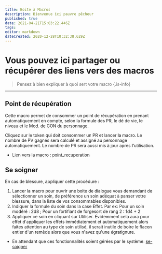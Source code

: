 ```yaml
---
title: Boite à Macros
description: Bienvenue ici pauvre pêcheur
published: true
date: 2021-04-21T15:03:22.446Z
tags: 
editor: markdown
dateCreated: 2020-12-28T10:32:38.629Z
---
```


# Vous pouvez ici partager ou récupérer des liens vers des macros
> Pensez à bien expliquer à quoi sert votre macro
{.is-info}


---
## Point de récupération
Cette macro permet de consommer un point de récupération en prenant automatiquement en compte, selon la formule des PR, le dé de vie, le niveau et le Mod. de CON du personnage.

Cliquez sur le token qui doit consommer un PR et lancer la macro. Le nombre de PV gagnés sera calculé et assigné au personnage automatiquement. Le nombre de PR sera aussi mis à jour après l'utilisation.

- Lien vers la macro : [point_recuperation](https://github.com/BlahBlah314/COF-Macros/blob/main/point_recuperation.js)

## Se soigner
En cas de blessure, appliquer cette procédure :
1. Lancer la macro pour ouvrir une boite de dialogue vous demandant de sélectionner un soin, de préférence un soin adéquat à panser votre blessure, dans la liste de vos consommables disponibles.
2. Indiquer la formule du soin dans la case Effet. Par ex: Pour un soin modéré : 2d8 ; Pour un fortifiant de forgesort de rang 2 : 1d4 + 2
3. Appliquer ce soin en cliquant sur Utiliser. Évidemment cela aura pour effet d'appliquer les effets immédiatement et automatiquement alors faites attention au type de soin utilisé, il serait inutile de boire le flacon entier d'un remède alors que vous n'avez qu'une égratignure.

- En attendant que ces fonctionnalités soient gérées par le système: [se-soigner](https://github.com/BlahBlah314/COF-Macros/blob/main/se-soigner.js)